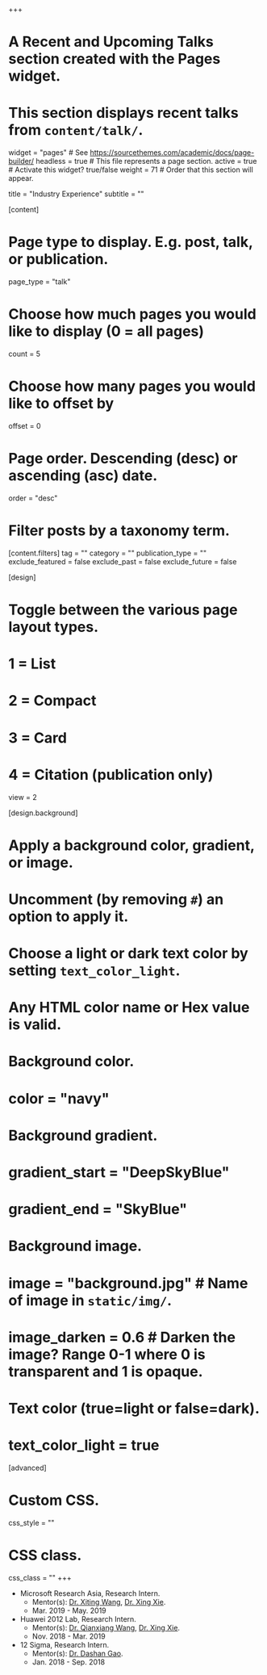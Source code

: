 +++
# A Recent and Upcoming Talks section created with the Pages widget.
# This section displays recent talks from `content/talk/`.

widget = "pages"  # See https://sourcethemes.com/academic/docs/page-builder/
headless = true  # This file represents a page section.
active = true  # Activate this widget? true/false
weight = 71  # Order that this section will appear.

title = "Industry Experience"
subtitle = ""

[content]
  # Page type to display. E.g. post, talk, or publication.
  page_type = "talk"

  # Choose how much pages you would like to display (0 = all pages)
  count = 5

  # Choose how many pages you would like to offset by
  offset = 0

  # Page order. Descending (desc) or ascending (asc) date.
  order = "desc"

  # Filter posts by a taxonomy term.
  [content.filters]
    tag = ""
    category = ""
    publication_type = ""
    exclude_featured = false
    exclude_past = false
    exclude_future = false

[design]
  # Toggle between the various page layout types.
  #   1 = List
  #   2 = Compact
  #   3 = Card
  #   4 = Citation (publication only)
  view = 2

[design.background]
  # Apply a background color, gradient, or image.
  #   Uncomment (by removing `#`) an option to apply it.
  #   Choose a light or dark text color by setting `text_color_light`.
  #   Any HTML color name or Hex value is valid.

  # Background color.
  # color = "navy"

  # Background gradient.
  # gradient_start = "DeepSkyBlue"
  # gradient_end = "SkyBlue"

  # Background image.
  # image = "background.jpg"  # Name of image in `static/img/`.
  # image_darken = 0.6  # Darken the image? Range 0-1 where 0 is transparent and 1 is opaque.

  # Text color (true=light or false=dark).
  # text_color_light = true

[advanced]
 # Custom CSS.
 css_style = ""

 # CSS class.
 css_class = ""
+++

* Microsoft Research Asia, Research Intern.
  * Mentor(s): [Dr. Xiting Wang](https://www.microsoft.com/en-us/research/people/xitwan/), [Dr. Xing Xie](https://www.microsoft.com/en-us/research/people/xingx/).
  * Mar. 2019 - May. 2019
* Huawei 2012 Lab, Research Intern.
  * Mentor(s): [Dr. Qianxiang Wang](http://sei.pku.edu.cn/~wqx/), [Dr. Xing Xie](https://www.microsoft.com/en-us/research/people/xingx/).
  * Nov. 2018 - Mar. 2019
* 12 Sigma, Research Intern.
  * Mentor(s): [Dr. Dashan Gao](https://scholar.google.com/citations?user=U11LlOsAAAAJ&hl=en).
  * Jan. 2018 - Sep. 2018
